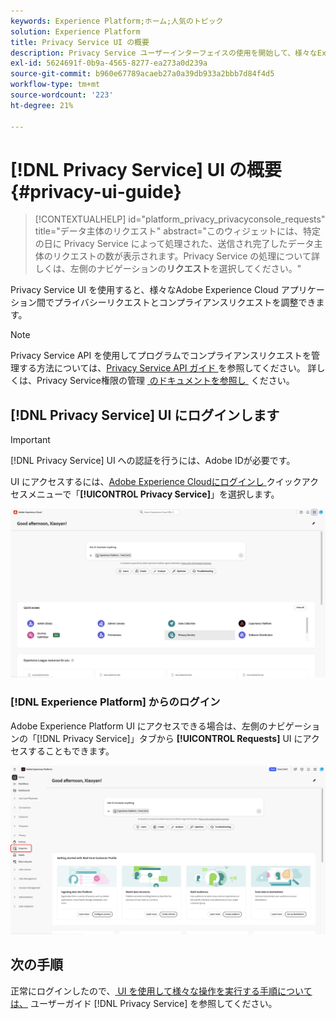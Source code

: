 ```yaml
---
keywords: Experience Platform;ホーム;人気のトピック
solution: Experience Platform
title: Privacy Service UI の概要
description: Privacy Service ユーザーインターフェイスの使用を開始して、様々なExperience Cloud アプリケーションをまたいでプライバシーリクエストを調整および監視します。
exl-id: 5624691f-0b9a-4565-8277-ea273a0d239a
source-git-commit: b960e67789acaeb27a0a39db933a2bbb7d84f4d5
workflow-type: tm+mt
source-wordcount: '223'
ht-degree: 21%

---
```


# [!DNL Privacy Service] UI の概要 {#privacy-ui-guide}

>[!CONTEXTUALHELP]
>id="platform_privacy_privacyconsole_requests"
>title="データ主体のリクエスト"
>abstract="このウィジェットには、特定の日に Privacy Service によって処理された、送信され完了したデータ主体のリクエストの数が表示されます。Privacy Service の処理について詳しくは、左側のナビゲーションの&#x200B;**リクエスト**&#x200B;を選択してください。"

Privacy Service UI を使用すると、様々なAdobe Experience Cloud アプリケーション間でプライバシーリクエストとコンプライアンスリクエストを調整できます。

>[!NOTE]
>
>Privacy Service API を使用してプログラムでコンプライアンスリクエストを管理する方法については、[Privacy Service API ガイド &#x200B;](../api/overview.md) を参照してください。 詳しくは、Privacy Service権限の管理 [&#x200B; のドキュメントを参照し &#x200B;](../permissions.md) ください。

## [!DNL Privacy Service] UI にログインします

>[!IMPORTANT]
>
>[!DNL Privacy Service] UI への認証を行うには、Adobe IDが必要です。

UI にアクセスするには、[Adobe Experience Cloudにログインし &#x200B;](https://experience.adobe.com/) クイックアクセスメニューで「**[!UICONTROL Privacy Service]**」を選択します。

![Privacy Serviceがハイライト表示されたExperience Cloud ダッシュボード。](../images/ui-overview/quick-access.png)


### [!DNL Experience Platform] からのログイン

Adobe Experience Platform UI にアクセスできる場合は、左側のナビゲーションの「[!DNL Privacy Service]」タブから **[!UICONTROL Requests]** UI にアクセスすることもできます。

![&#x200B; 左側のナビゲーションバーで「リクエスト」がハイライト表示されたAdobe Experience Platform UI](../images/ui-overview/platform.png)

## 次の手順

正常にログインしたので、[&#x200B; UI を使用して様々な操作を実行する手順については、](user-guide.md) ユーザーガイド [!DNL Privacy Service] を参照してください。

